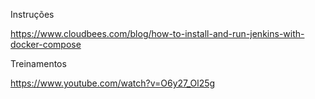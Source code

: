 Instruções

https://www.cloudbees.com/blog/how-to-install-and-run-jenkins-with-docker-compose

Treinamentos

https://www.youtube.com/watch?v=O6y27_Ol25g
